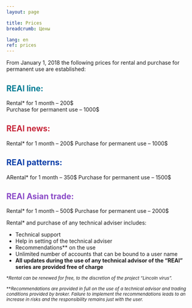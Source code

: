 ```yaml
---
layout: page

title: Prices
breadcrumb: Цены

lang: en
ref: prices
---
```


From January 1, 2018 the following prices for rental and purchase for permanent use are established:

## <span style="color:#007c95">REAl line:</span>

Rental* for 1 month – 200$  
Purchase for permanent use – 1000$

## <span style="color:#c7283b">REAl news:</span>

Rental* for 1 month – 200$ 
Purchase for permanent use – 1000$

## <span style="color:#0a3ea8">REAl patterns:</span>

АRental* for 1 month – 350$ 
Purchase for permanent use – 1500$

## <span style="color:#8b4ac7">REAl Asian trade:</span>

Rental* for 1 month – 500$
Purchase for permanent use – 2000$

Rental* and purchase of any technical adviser includes:

- Technical support
- Help in setting of the technical adviser
- Recommendations** on the use
- Unlimited number of accounts that can be bound to a user name
- **All updates during the use of any technical advisor of the “REAl” series are provided free of charge**


<small>\*_Rental can be renewed for free, to the discretion of the project “Lincoln virus”._</small>

<small>\*\*_Recommendations are provided in full on the use of a technical advisor and trading conditions provided by broker. Failure to implement the recommendations leads to an increase in risks and the responsibility remains just with the user._</small>
